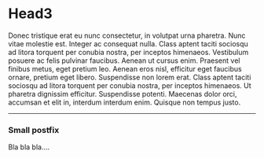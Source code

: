 # Head3

Donec tristique erat eu nunc consectetur, in volutpat urna pharetra. Nunc vitae
molestie est. Integer ac consequat nulla. Class aptent taciti sociosqu ad litora
torquent per conubia nostra, per inceptos himenaeos. Vestibulum posuere ac felis
pulvinar faucibus. Aenean ut cursus enim. Praesent vel finibus metus, eget
pretium leo. Aenean eros nisl, efficitur eget faucibus ornare, pretium eget
libero. Suspendisse non lorem erat. Class aptent taciti sociosqu ad litora
torquent per conubia nostra, per inceptos himenaeos. Ut pharetra dignissim
efficitur. Suspendisse potenti. Maecenas dolor orci, accumsan et elit in,
interdum interdum enim. Quisque non tempus justo.

-----

### Small postfix

Bla bla bla....